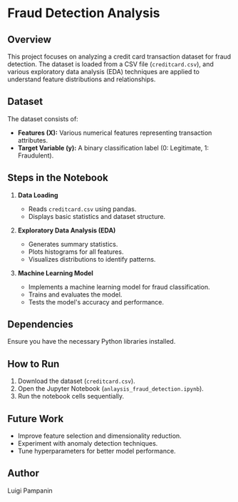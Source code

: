 # Fraud Detection Analysis

## Overview
This project focuses on analyzing a credit card transaction dataset for fraud detection. The dataset is loaded from a CSV file (`creditcard.csv`), and various exploratory data analysis (EDA) techniques are applied to understand feature distributions and relationships.

## Dataset
The dataset consists of:
- **Features (X):** Various numerical features representing transaction attributes.
- **Target Variable (y):** A binary classification label (0: Legitimate, 1: Fraudulent).

## Steps in the Notebook
1. **Data Loading**
   - Reads `creditcard.csv` using pandas.
   - Displays basic statistics and dataset structure.

2. **Exploratory Data Analysis (EDA)**
   - Generates summary statistics.
   - Plots histograms for all features.
   - Visualizes distributions to identify patterns.

3. **Machine Learning Model**
   - Implements a machine learning model for fraud classification.
   - Trains and evaluates the model.
   - Tests the model's accuracy and performance.

## Dependencies
Ensure you have the necessary Python libraries installed.
## How to Run
1. Download the dataset (`creditcard.csv`).
2. Open the Jupyter Notebook (`anlaysis_fraud_detection.ipynb`).
3. Run the notebook cells sequentially.

## Future Work
- Improve feature selection and dimensionality reduction.
- Experiment with anomaly detection techniques.
- Tune hyperparameters for better model performance.

## Author
Luigi Pampanin

